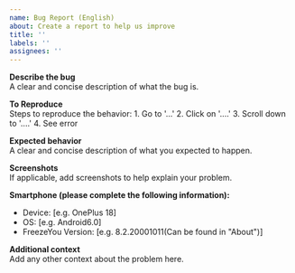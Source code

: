 ```yaml
---
name: Bug Report (English)
about: Create a report to help us improve
title: ''
labels: ''
assignees: ''
---
```

**Describe the bug**  
A clear and concise description of what the bug is.

**To Reproduce**  
Steps to reproduce the behavior: 1. Go to '...' 2. Click on '....' 3. Scroll down to '....' 4. See error

**Expected behavior**  
A clear and concise description of what you expected to happen.

**Screenshots**  
If applicable, add screenshots to help explain your problem.

**Smartphone (please complete the following information):**

- Device: [e.g. OnePlus 18] 
- OS: [e.g. Android6.0] 
- FreezeYou Version: [e.g. 8.2.20001011(Can be found in "About")] 

**Additional context**  
Add any other context about the problem here.